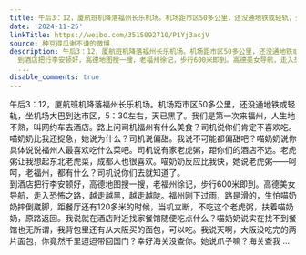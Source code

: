 ```yaml
---
title: 午后3：12，厦航班机降落福州长乐机场。机场距市区50多公里，还没通地铁或轻轨，坐机场大巴到达市区，5：30左右，天已黑了。我们是第一次来福州，人生地不熟，叫...
date: '2024-11-25'
linkTitle: https://weibo.com/3515092710/P1Yj3acjV
source: 种豆得瓜谢不谦的微博
description: 午后3：12，厦航班机降落福州长乐机场。机场距市区50多公里，还没通地铁或轻轨，坐机场大巴到达市区，5：30左右，天已黑了。我们是第一次来福州，人生地不熟，叫网约车去酒店。路上问司机福州有什么美食？司机说你们肯定不喜欢吃。喵奶奶比我还捉急，她说为什么？司机说偏甜。我说不可能都偏甜吧？喵奶奶说你具体说说福州人最喜欢吃什么菜吧。司机说有家老虎粥，距你们的酒店不远。老虎粥让我想起东北老虎菜，成都人也很喜欢。喵奶奶反应比我快，她说老虎粥——呵呵，老福州，都有什么？司机说你们去就知道了。<br>
  到酒店把行李安顿好，高德地图搜一搜，老福州徐记，步行600米即到。高德美女导航，走入恐怖之路，越走越黑，越走越陡。福州刚下过雨，路是滑的，生怕喵奶奶摔倒崴脚，距餐厅还有120多米的时候，当机立断，不吃这个老虎粥，扶着喵奶奶，原路返回。我说就在酒店附近找家餐馆随便吃点什么？喵奶奶说实在找不到餐馆也无所谓，我背包里还有从大阪买的面包，可以吃。我说天啊，大阪没吃完的两片面包，你竟然千里迢迢带回国门？幸好海关没查你。她说爪子嘛？海关查我
  ...
disable_comments: true
---
```

午后3：12，厦航班机降落福州长乐机场。机场距市区50多公里，还没通地铁或轻轨，坐机场大巴到达市区，5：30左右，天已黑了。我们是第一次来福州，人生地不熟，叫网约车去酒店。路上问司机福州有什么美食？司机说你们肯定不喜欢吃。喵奶奶比我还捉急，她说为什么？司机说偏甜。我说不可能都偏甜吧？喵奶奶说你具体说说福州人最喜欢吃什么菜吧。司机说有家老虎粥，距你们的酒店不远。老虎粥让我想起东北老虎菜，成都人也很喜欢。喵奶奶反应比我快，她说老虎粥——呵呵，老福州，都有什么？司机说你们去就知道了。<br> 到酒店把行李安顿好，高德地图搜一搜，老福州徐记，步行600米即到。高德美女导航，走入恐怖之路，越走越黑，越走越陡。福州刚下过雨，路是滑的，生怕喵奶奶摔倒崴脚，距餐厅还有120多米的时候，当机立断，不吃这个老虎粥，扶着喵奶奶，原路返回。我说就在酒店附近找家餐馆随便吃点什么？喵奶奶说实在找不到餐馆也无所谓，我背包里还有从大阪买的面包，可以吃。我说天啊，大阪没吃完的两片面包，你竟然千里迢迢带回国门？幸好海关没查你。她说爪子嘛？海关查我 ...